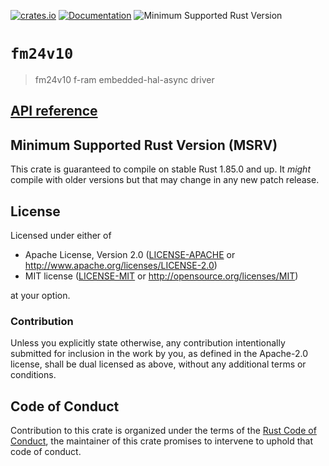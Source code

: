 [![crates.io](https://img.shields.io/crates/d/embedded-driver.svg)](https://crates.io/crates/fm24v10 )
[![Documentation](https://docs.rs/embedded-driver/badge.svg)](https://docs.rs/fm24v10 )
![Minimum Supported Rust Version](https://img.shields.io/badge/rustc-1.85+-blue.svg)

# `fm24v10`

> fm24v10 f-ram embedded-hal-async driver

## [API reference]

[API reference]: https://docs.rs/fm24v10 

## Minimum Supported Rust Version (MSRV)

This crate is guaranteed to compile on stable Rust 1.85.0 and up. It *might* compile with older versions but that may change in any new patch release.

## License

Licensed under either of

- Apache License, Version 2.0 ([LICENSE-APACHE](LICENSE-APACHE) or http://www.apache.org/licenses/LICENSE-2.0)
- MIT license ([LICENSE-MIT](LICENSE-MIT) or http://opensource.org/licenses/MIT)

at your option.

### Contribution

Unless you explicitly state otherwise, any contribution intentionally submitted for inclusion in the work by you, as defined in the Apache-2.0 license, shall be dual licensed as above, without any additional terms or conditions.

## Code of Conduct

Contribution to this crate is organized under the terms of the [Rust Code of Conduct][CoC], the maintainer of this crate promises to intervene to uphold that code of conduct.

[CoC]: CODE_OF_CONDUCT.md
